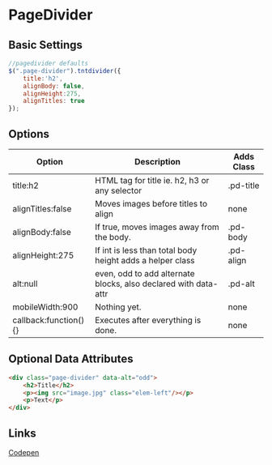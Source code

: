 # PageDivider

## Basic Settings
```javascript
//pagedivider defaults
$(".page-divider").tntdivider({
	title:'h2',
	alignBody: false,
	alignHeight:275,
	alignTitles: true
}); 
```

## Options
Option | Description | Adds Class
-------|--------------|-----
title:h2 | HTML tag for title ie. h2, h3 or any selector | .pd-title
alignTitles:false | Moves images before titles to align | none
alignBody:false | If true, moves images away from the body. | .pd-body
alignHeight:275 | If int is less than total body height adds a helper class | .pd-align
alt:null | even, odd to add alternate blocks, also declared with data-attr | .pd-alt
mobileWidth:900 | Nothing yet. | none
callback:function(){} | Executes after everything is done. | none

## Optional Data Attributes
```HTML
<div class="page-divider" data-alt="odd">
	<h2>Title</h2>
	<p><img src="image.jpg" class="elem-left"/></p>
	<p>Text</p>
</div>
```

## Links
[Codepen](https://codepen.io/endeart/pen/YMajve)
